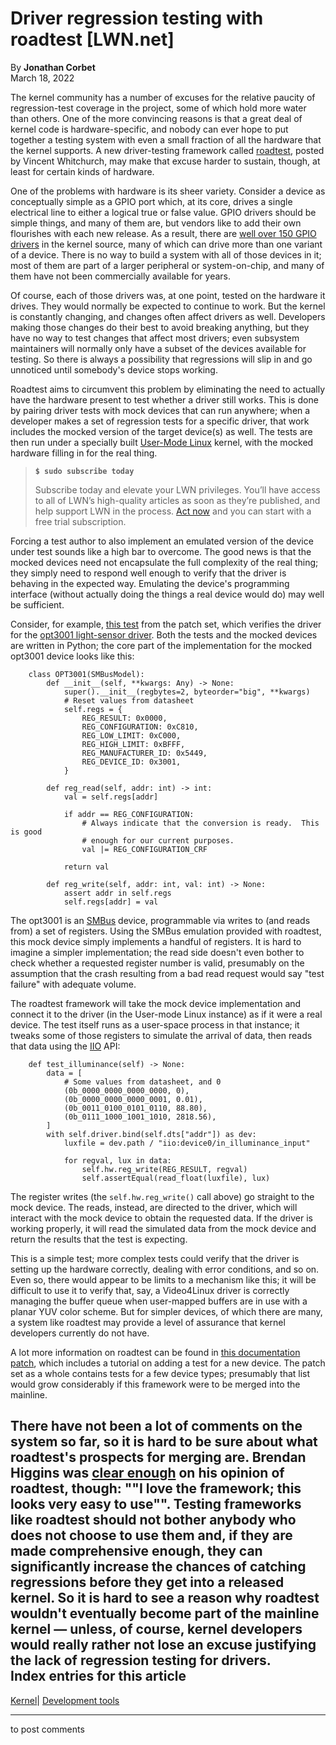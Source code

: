 # Driver regression testing with roadtest [LWN.net]

By **Jonathan Corbet**  
March 18, 2022 

The kernel community has a number of excuses for the relative paucity of regression-test coverage in the project, some of which hold more water than others. One of the more convincing reasons is that a great deal of kernel code is hardware-specific, and nobody can ever hope to put together a testing system with even a small fraction of all the hardware that the kernel supports. A new driver-testing framework called [roadtest](/ml/linux-kernel/20220311162445.346685-1-vincent.whitchurch@axis.com/), posted by Vincent Whitchurch, may make that excuse harder to sustain, though, at least for certain kinds of hardware. 

One of the problems with hardware is its sheer variety. Consider a device as conceptually simple as a GPIO port which, at its core, drives a single electrical line to either a logical true or false value. GPIO drivers should be simple things, and many of them are, but vendors like to add their own flourishes with each new release. As a result, there are [well over 150 GPIO drivers](https://elixir.bootlin.com/linux/latest/source/drivers/gpio) in the kernel source, many of which can drive more than one variant of a device. There is no way to build a system with all of those devices in it; most of them are part of a larger peripheral or system-on-chip, and many of them have not been commercially available for years. 

Of course, each of those drivers was, at one point, tested on the hardware it drives. They would normally be expected to continue to work. But the kernel is constantly changing, and changes often affect drivers as well. Developers making those changes do their best to avoid breaking anything, but they have no way to test changes that affect most drivers; even subsystem maintainers will normally only have a subset of the devices available for testing. So there is always a possibility that regressions will slip in and go unnoticed until somebody's device stops working. 

Roadtest aims to circumvent this problem by eliminating the need to actually have the hardware present to test whether a driver still works. This is done by pairing driver tests with mock devices that can run anywhere; when a developer makes a set of regression tests for a specific driver, that work includes the mocked version of the target device(s) as well. The tests are then run under a specially built [User-Mode Linux](http://user-mode-linux.sourceforge.net/) kernel, with the mocked hardware filling in for the real thing. 

> **`$ sudo subscribe today`**
> 
> Subscribe today and elevate your LWN privileges. You’ll have access to all of LWN’s high-quality articles as soon as they’re published, and help support LWN in the process. [Act now](https://lwn.net/Promo/nst-sudo/claim) and you can start with a free trial subscription. 

Forcing a test author to also implement an emulated version of the device under test sounds like a high bar to overcome. The good news is that the mocked devices need not encapsulate the full complexity of the real thing; they simply need to respond well enough to verify that the driver is behaving in the expected way. Emulating the device's programming interface (without actually doing the things a real device would do) may well be sufficient. 

Consider, for example, [this test](/ml/linux-kernel/20220311162445.346685-8-vincent.whitchurch@axis.com/) from the patch set, which verifies the driver for the [opt3001 light-sensor driver](https://elixir.bootlin.com/linux/latest/source/drivers/iio/light/opt3001.c). Both the tests and the mocked devices are written in Python; the core part of the implementation for the mocked opt3001 device looks like this: 
    
    
        class OPT3001(SMBusModel):
            def __init__(self, **kwargs: Any) -> None:
                super().__init__(regbytes=2, byteorder="big", **kwargs)
                # Reset values from datasheet
                self.regs = {
                    REG_RESULT: 0x0000,
                    REG_CONFIGURATION: 0xC810,
                    REG_LOW_LIMIT: 0xC000,
                    REG_HIGH_LIMIT: 0xBFFF,
                    REG_MANUFACTURER_ID: 0x5449,
                    REG_DEVICE_ID: 0x3001,
                }
        
            def reg_read(self, addr: int) -> int:
                val = self.regs[addr]
        
                if addr == REG_CONFIGURATION:
                    # Always indicate that the conversion is ready.  This is good
                    # enough for our current purposes.
                    val |= REG_CONFIGURATION_CRF
        
                return val
        
            def reg_write(self, addr: int, val: int) -> None:
                assert addr in self.regs
                self.regs[addr] = val
    

The opt3001 is an [SMBus](https://en.wikipedia.org/wiki/System_Management_Bus) device, programmable via writes to (and reads from) a set of registers. Using the SMBus emulation provided with roadtest, this mock device simply implements a handful of registers. It is hard to imagine a simpler implementation; the read side doesn't even bother to check whether a requested register number is valid, presumably on the assumption that the crash resulting from a bad read request would say "test failure" with adequate volume. 

The roadtest framework will take the mock device implementation and connect it to the driver (in the User-mode Linux instance) as if it were a real device. The test itself runs as a user-space process in that instance; it tweaks some of those registers to simulate the arrival of data, then reads that data using the [IIO](https://www.kernel.org/doc/html/v4.12/driver-api/iio/index.html) API: 
    
    
        def test_illuminance(self) -> None:
            data = [
                # Some values from datasheet, and 0
                (0b_0000_0000_0000_0000, 0),
                (0b_0000_0000_0000_0001, 0.01),
                (0b_0011_0100_0101_0110, 88.80),
                (0b_0111_1000_1001_1010, 2818.56),
            ]
            with self.driver.bind(self.dts["addr"]) as dev:
                luxfile = dev.path / "iio:device0/in_illuminance_input"
    
                for regval, lux in data:
                    self.hw.reg_write(REG_RESULT, regval)
                    self.assertEqual(read_float(luxfile), lux)
    

The register writes (the `self.hw.reg_write()` call above) go straight to the mock device. The reads, instead, are directed to the driver, which will interact with the mock device to obtain the requested data. If the driver is working properly, it will read the simulated data from the mock device and return the results that the test is expecting. 

This is a simple test; more complex tests could verify that the driver is setting up the hardware correctly, dealing with error conditions, and so on. Even so, there would appear to be limits to a mechanism like this; it will be difficult to use it to verify that, say, a Video4Linux driver is correctly managing the buffer queue when user-mapped buffers are in use with a planar YUV color scheme. But for simpler devices, of which there are many, a system like roadtest may provide a level of assurance that kernel developers currently do not have. 

A lot more information on roadtest can be found in [this documentation patch](/ml/linux-kernel/20220311162445.346685-7-vincent.whitchurch@axis.com/), which includes a tutorial on adding a test for a new device. The patch set as a whole contains tests for a few device types; presumably that list would grow considerably if this framework were to be merged into the mainline. 

There have not been a lot of comments on the system so far, so it is hard to be sure about what roadtest's prospects for merging are. Brendan Higgins was [clear enough](/ml/linux-kernel/CAFd5g47O2PbqaUZRoioRROtywTm=6t7cVgHqO7qc0ZGewQk16A@mail.gmail.com/) on his opinion of roadtest, though: ""I love the framework; this looks very easy to use"". Testing frameworks like roadtest should not bother anybody who does not choose to use them and, if they are made comprehensive enough, they can significantly increase the chances of catching regressions before they get into a released kernel. So it is hard to see a reason why roadtest wouldn't eventually become part of the mainline kernel — unless, of course, kernel developers would really rather not lose an excuse justifying the lack of regression testing for drivers.  
Index entries for this article  
---  
[Kernel](/Kernel/Index)| [Development tools](/Kernel/Index#Development_tools)  
  


* * *

to post comments 

